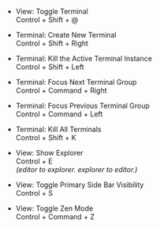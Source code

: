 - View: Toggle Terminal<br>
Control + Shift + @<br>

- Terminal: Create New Terminal<br>
Control + Shift + Right<br>

- Terminal: Kill the Active Terminal Instance<br>
Control + Shift + Left<br>

- Terminal: Focus Next Terminal Group<br>
Control + Command + Right<br>

- Terminal: Focus Previous Terminal Group<br>
Control + Command + Left<br>

- Terminal: Kill All Terminals<br>
Control + Shift + K<br>

- View: Show Explorer<br>
Control + E<br>
*(editor to explorer. explorer to editor.)*<br>

- View: Toggle Primary Side Bar Visibility<br>
Control + S<br>

- View: Toggle Zen Mode<br>
Control + Command + Z<br>
